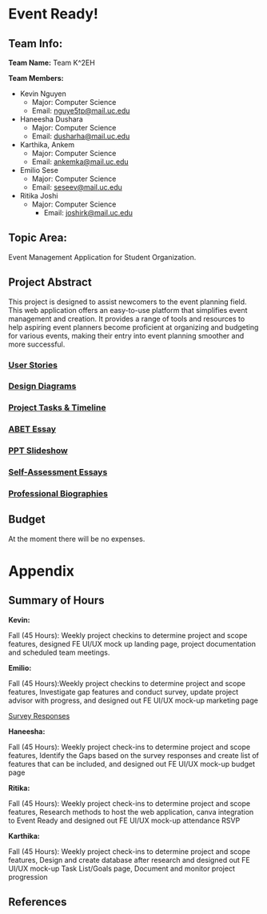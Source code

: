 # Event Ready!

## Team Info: ##
**Team Name:** Team K^2EH

**Team Members:**
- Kevin Nguyen
	- Major: Computer Science
	- Email: nguye5tp@mail.uc.edu
- Haneesha Dushara
	- Major: Computer Science
	- Email: dusharha@mail.uc.edu
- Karthika, Ankem
	- Major: Computer Science
	- Email: ankemka@mail.uc.edu
- Emilio Sese
	- Major: Computer Science
	- Email: seseev@mail.uc.edu
- Ritika Joshi
 	- Major: Computer Science
        - Email: joshirk@mail.uc.edu
 
## Topic Area:
Event Management Application for Student Organization.

## Project Abstract 
This project is designed to assist newcomers to the event planning field. This web application offers an easy-to-use platform that simplifies event management and creation. It provides a range of tools and resources to help aspiring event planners become proficient at organizing and budgeting for various events, making their entry into event planning smoother and more successful.









### [User Stories](User_Stories.md)

### [Design Diagrams](Design-Diagram/Design%Diagram.md)

### [Project Tasks & Timeline](ProjectMilestone-Timeline-EffortMatrix.pdf)

### [ABET Essay](Project%20Constraints.md)

### [PPT Slideshow](PPT%Slideshow.pptx)

### [Self-Assessment Essays](Team%Homework%Assignments)

### [Professional Biographies](Professional-Bios)

## Budget

At the moment there will be no expenses.

# Appendix

## Summary of Hours

**Kevin:**

Fall (45 Hours): Weekly project checkins to determine project and scope features, designed FE UI/UX mock up landing page, project documentation and scheduled team meetings. 

**Emilio:**

Fall (45 Hours):Weekly project checkins to determine project and scope features, Investigate gap features and conduct survey, update project advisor with progress, and designed out FE UI/UX mock-up marketing page 

[Survey Responses](Campus%Event%Application%Survey%Responses.xlsx)

**Haneesha:**

Fall (45 Hours): Weekly project check-ins to determine project and scope features, Identify the Gaps based on the survey responses and create list of features that can be included, and designed out FE UI/UX mock-up budget page 

**Ritika:** 

Fall (45 Hours): Weekly project check-ins to determine project and scope features, Research methods to host the web application, canva integration to Event Ready and designed out FE UI/UX mock-up attendance RSVP 

**Karthika:**

Fall (45 Hours): Weekly project check-ins to determine project and scope features, Design and create database after research and designed out FE UI/UX mock-up Task List/Goals page, Document and monitor project progression 



## References
